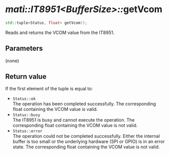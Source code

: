 # _mati::IT8951\<BufferSize\>::_**getVcom**

```cpp
std::tuple<Status, float> getVcom();
```

Reads and returns the VCOM value from the IT8951.

## Parameters

(none)

## Return value

If the first element of the tuple is equal to:

- `Status::ok`  
 The operation has been completed successfully. The corresponding float containing the VCOM value is valid.
- `Status::busy`  
 The IT8951 is busy and cannot execute the operation. The corresponding float containing the VCOM value is not valid.
- `Status::error`  
 The operation could not be completed successfully. Either the internal buffer is too small or the underlying hardware (SPI or GPIO) is in an error state. The corresponding float containing the VCOM value is not valid.
